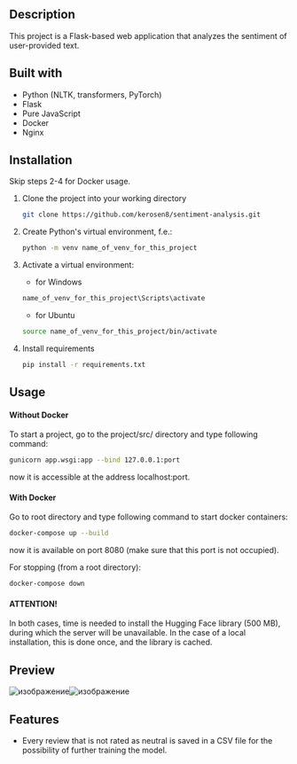 ## Description

This project is a Flask-based web application that analyzes the sentiment of user-provided text.

## Built with
* Python (NLTK, transformers, PyTorch)
* Flask
* Pure JavaScript
* Docker
* Nginx

## Installation

Skip steps 2-4 for Docker usage.

1. Clone the project into your working directory

   ```sh
   git clone https://github.com/kerosen8/sentiment-analysis.git
   ```
2. Create Python's virtual environment, f.e.:
   ```sh
   python -m venv name_of_venv_for_this_project
   ```
3. Activate a virtual environment:
   * for Windows
   ```sh
   name_of_venv_for_this_project\Scripts\activate
   ```
   * for Ubuntu
   ```sh
   source name_of_venv_for_this_project/bin/activate
   ```
4. Install requirements
   ```sh
   pip install -r requirements.txt
   ```

## Usage

#### Without Docker
To start a project, go to the project/src/ directory and type following command:
```sh
gunicorn app.wsgi:app --bind 127.0.0.1:port
```
now it is accessible at the address localhost:port.

#### With Docker
Go to root directory and type following command to start docker containers:
```sh
docker-compose up --build
```
now it is available on port 8080 (make sure that this port is not occupied).

For stopping (from a root directory):
 ```sh
docker-compose down
```

#### ATTENTION!
In both cases, time is needed to install the Hugging Face library (500 MB), during which the server will be unavailable. In the case of a local installation, this is done once, and the library is cached.

## Preview
![изображение](https://github.com/user-attachments/assets/b1134000-6acf-4074-a758-e1d0c4de4405)![изображение](https://github.com/user-attachments/assets/cd109446-3329-4bd7-bfa9-01ba1d99e794)



## Features
* Every review that is not rated as neutral is saved in a CSV file for the possibility of further training the model.

